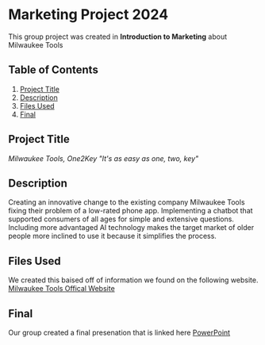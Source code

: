 # Marketing Project 2024
This group project was created in **Introduction to Marketing** about Milwaukee Tools
## Table of Contents 
1. [Project Title](#Project-Title)
2. [Description](#Description)
3. [Files Used](#Files-Used)
5. [Final](#Final)
## Project Title
*Milwaukee Tools, One2Key "It's as easy as one, two, key"*
## Description
Creating an innovative change to the existing company Milwaukee Tools fixing their problem of a low-rated phone app. Implementing a chatbot that supported consumers of all ages for simple and extensive questions. Including more advantaged AI technology makes the target market of older people more inclined to use it because it simplifies the process.
## Files Used
We created this baised off of information we found on the following website.
[Milwaukee Tools Offical Website](https://www.milwaukeetool.com/)
## Final 
Our group created a final presenation that is linked here [PowerPoint](https://github.com/DaniLynGordon/Hello-World/blob/main/Milwaukee%20Tools.pptx)

